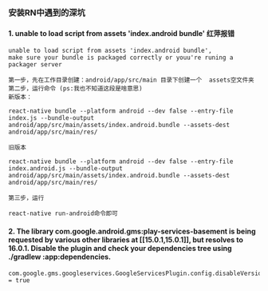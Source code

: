 ### 安装RN中遇到的深坑

#### 1. unable to load script from assets 'index.android bundle' 红萍报错
```text
unable to load script from assets 'index.android bundle',
make sure your bundle is packaged correctly or youu're runing a packager server
```
    第一步，先在工作目录创建：android/app/src/main 目录下创建一个  assets空文件夹
    第二步，运行命令 (ps:我也不知道这段是啥意思)
    新版本：
```text
react-native bundle --platform android --dev false --entry-file index.js --bundle-output android/app/src/main/assets/index.android.bundle --assets-dest android/app/src/main/res/
```
    旧版本
```text
react-native bundle --platform android --dev false --entry-file index.android.js --bundle-output android/app/src/main/assets/index.android.bundle --assets-dest android/app/src/main/res/
```
    第三步，运行
```text
react-native run-android命令即可
```

#### 2. The library com.google.android.gms:play-services-basement is being requested by various other libraries at [[15.0.1,15.0.1]], but resolves to 16.0.1. Disable the plugin and check your dependencies tree using ./gradlew :app:dependencies.
```text
com.google.gms.googleservices.GoogleServicesPlugin.config.disableVersionCheck = true
```
